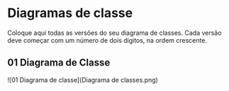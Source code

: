 # Diagramas de classe
Coloque aqui todas as versões do seu diagrama de classes. Cada versão deve começar com um número de dois dígitos, na ordem crescente.

## 01 Diagrama de Classe 
![01 Diagrama de classe](Diagrama de classes.png)
